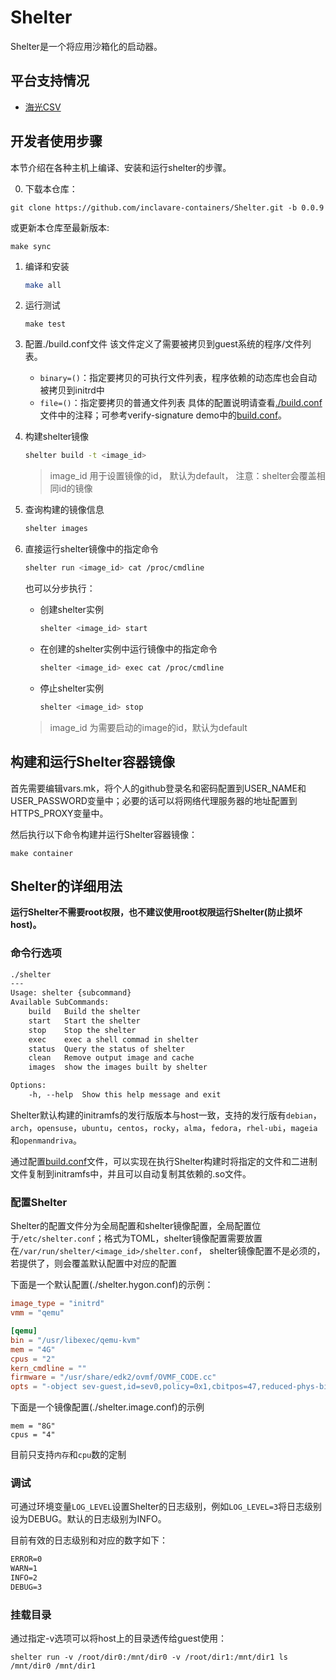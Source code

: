 # Shelter

Shelter是一个将应用沙箱化的启动器。

## 平台支持情况

- [海光CSV](docs/HYGON.md)

## 开发者使用步骤

本节介绍在各种主机上编译、安装和运行shelter的步骤。

0. 下载本仓库：
  ```shell
  git clone https://github.com/inclavare-containers/Shelter.git -b 0.0.9
  ```
  或更新本仓库至最新版本:
  ```shell
  make sync
  ```

1. 编译和安装
    ~~~sh
    make all
    ~~~

2. 运行测试
    ```shell
    make test
    ```

3. 配置./build.conf文件
    该文件定义了需要被拷贝到guest系统的程序/文件列表。
    - `binary=()`：指定要拷贝的可执行文件列表，程序依赖的动态库也会自动被拷贝到initrd中
    - `file=()`：指定要拷贝的普通文件列表
    具体的配置说明请查看[./build.conf](./build.conf)文件中的注释；可参考verify-signature demo中的[build.conf](demos/verify-signature/build.conf)。

4. 构建shelter镜像
    ~~~sh
    shelter build -t <image_id>
    ~~~

    > image_id 用于设置镜像的id， 默认为default， 注意：shelter会覆盖相同id的镜像

5. 查询构建的镜像信息
    ```sh
    shelter images
    ```

6. 直接运行shelter镜像中的指定命令
    ~~~sh
    shelter run <image_id> cat /proc/cmdline
    ~~~

    也可以分步执行：
    - 创建shelter实例
      ~~~sh
      shelter <image_id> start
      ~~~

    - 在创建的shelter实例中运行镜像中的指定命令
      ~~~sh
      shelter <image_id> exec cat /proc/cmdline
      ~~~

    - 停止shelter实例
      ~~~sh
      shelter <image_id> stop
      ~~~
    > image_id 为需要启动的image的id，默认为default 

## 构建和运行Shelter容器镜像

首先需要编辑vars.mk，将个人的github登录名和密码配置到USER_NAME和USER_PASSWORD变量中；必要的话可以将网络代理服务器的地址配置到HTTPS_PROXY变量中。

然后执行以下命令构建并运行Shelter容器镜像：
```shell
make container
```

## Shelter的详细用法

**运行Shelter不需要root权限，也不建议使用root权限运行Shelter(防止损坏host)。**

### 命令行选项

~~~txt
./shelter
---
Usage: shelter {subcommand}
Available SubCommands:
    build   Build the shelter
    start   Start the shelter
    stop    Stop the shelter
    exec    exec a shell commad in shelter
    status  Query the status of shelter
    clean   Remove output image and cache
    images  show the images built by shelter

Options:
    -h, --help  Show this help message and exit
~~~

Shelter默认构建的initramfs的发行版版本与host一致，支持的发行版有`debian`，`arch`，`opensuse`，`ubuntu`，`centos`，`rocky`，`alma`，`fedora`，`rhel-ubi`，`mageia`和`openmandriva`。

通过配置[build.conf](./build.conf)文件，可以实现在执行Shelter构建时将指定的文件和二进制文件复制到initramfs中，并且可以自动复制其依赖的.so文件。

### 配置Shelter

Shelter的配置文件分为全局配置和shelter镜像配置，全局配置位于`/etc/shelter.conf`；格式为TOML，shelter镜像配置需要放置在`/var/run/shelter/<image_id>/shelter.conf`， shelter镜像配置不是必须的，若提供了，则会覆盖默认配置中对应的配置 

下面是一个默认配置(./shelter.hygon.conf)的示例：
```toml
image_type = "initrd"
vmm = "qemu"

[qemu]
bin = "/usr/libexec/qemu-kvm"
mem = "4G"
cpus = "2"
kern_cmdline = ""
firmware = "/usr/share/edk2/ovmf/OVMF_CODE.cc"
opts = "-object sev-guest,id=sev0,policy=0x1,cbitpos=47,reduced-phys-bits=5 -machine q35,memory-encryption=sev0"
```

下面是一个镜像配置(./shelter.image.conf)的示例
```
mem = "8G"
cpus = "4"
```
目前只支持`内存`和`cpu`数的定制

### 调试

可通过环境变量`LOG_LEVEL`设置Shelter的日志级别，例如`LOG_LEVEL=3`将日志级别设为DEBUG。默认的日志级别为INFO。

目前有效的日志级别和对应的数字如下：

```txt
ERROR=0
WARN=1
INFO=2
DEBUG=3
```

### 挂载目录

通过指定-v选项可以将host上的目录透传给guest使用：

```shell
shelter run -v /root/dir0:/mnt/dir0 -v /root/dir1:/mnt/dir1 ls /mnt/dir0 /mnt/dir1
```
